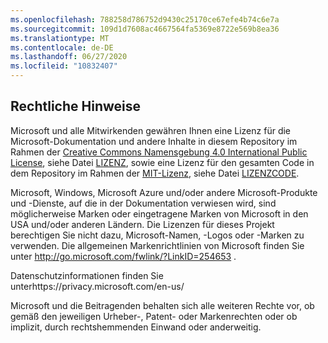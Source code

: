 ```yaml
---
ms.openlocfilehash: 788258d786752d9430c25170ce67efe4b74c6e7a
ms.sourcegitcommit: 109d1d7608ac4667564fa5369e8722e569b8ea36
ms.translationtype: MT
ms.contentlocale: de-DE
ms.lasthandoff: 06/27/2020
ms.locfileid: "10832407"
---
```

##  <a name="legal-notices"></a>Rechtliche Hinweise
Microsoft und alle Mitwirkenden gewähren Ihnen eine Lizenz für die Microsoft-Dokumentation und andere Inhalte in diesem Repository im Rahmen der [Creative Commons Namensgebung 4.0 International Public License](https://creativecommons.org/licenses/by/4.0/legalcode), siehe Datei [LIZENZ](LICENSE), sowie eine Lizenz für den gesamten Code in dem Repository im Rahmen der [MIT-Lizenz](https://opensource.org/licenses/MIT), siehe Datei [LIZENZCODE](LICENSE-CODE).

Microsoft, Windows, Microsoft Azure und/oder andere Microsoft-Produkte und -Dienste, auf die in der Dokumentation verwiesen wird, sind möglicherweise Marken oder eingetragene Marken von Microsoft in den USA und/oder anderen Ländern.
Die Lizenzen für dieses Projekt berechtigen Sie nicht dazu, Microsoft-Namen, -Logos oder -Marken zu verwenden.
Die allgemeinen Markenrichtlinien von Microsoft finden Sie unter http://go.microsoft.com/fwlink/?LinkID=254653 .

Datenschutzinformationen finden Sie unterhttps://privacy.microsoft.com/en-us/

Microsoft und die Beitragenden behalten sich alle weiteren Rechte vor, ob gemäß den jeweiligen Urheber-, Patent- oder Markenrechten oder ob implizit, durch rechtshemmenden Einwand oder anderweitig.